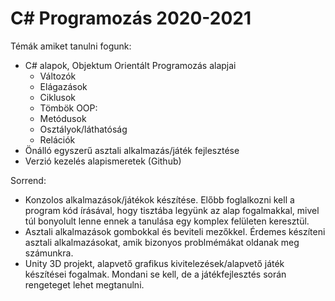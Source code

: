 # C# Programozás 2020-2021
Témák amiket tanulni fogunk:
- C# alapok, Objektum Orientált Programozás alapjai
  - Változók
  - Elágazások
  - Ciklusok
  - Tömbök
  OOP:
  - Metódusok
  - Osztályok/láthatóság
  - Relációk
- Önálló egyszerű asztali alkalmazás/játék fejlesztése
- Verzió kezelés alapismeretek (Github)

Sorrend:
- Konzolos alkalmazások/játékok készítése.
    Előbb foglalkozni kell a program kód írásával, hogy tisztába legyünk az alap fogalmakkal, mivel túl bonyolult lenne ennek a tanulása egy komplex felületen keresztül.
- Asztali alkalmazások gombokkal és beviteli mezőkkel.
    Érdemes készíteni asztali alkalmazásokat, amik bizonyos problmémákat oldanak meg számunkra.
- Unity 3D projekt, alapvető grafikus kivitelezések/alapvető játék készítései fogalmak.
    Mondani se kell, de a játékfejlesztés során rengeteget lehet megtanulni.
